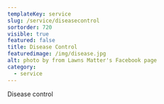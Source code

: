 ```yaml
---
templateKey: service
slug: /service/diseasecontrol
sortorder: 720
visible: true
featured: false
title: Disease Control
featuredimage: /img/disease.jpg
alt: photo by from Lawns Matter's Facebook page
category:
  - service
---
```

Disease control

